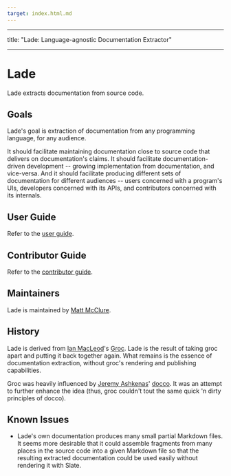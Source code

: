 ```yaml
---
target: index.html.md
---
```

---
title: "Lade: Language-agnostic Documentation Extractor"

---
# Lade

Lade extracts documentation from source code.

## Goals

Lade's goal is extraction of documentation from any programming
language, for any audience.

It should facilitate maintaining documentation close to source code
that delivers on documentation's claims. It should facilitate
documentation-driven development -- growing implementation from
documentation, and vice-versa. And it should facilitate producing
different sets of documentation for different audiences -- users
concerned with a program's UIs, developers concerned with its APIs,
and contributors concerned with its internals.

## User Guide

Refer to the [user guide](./user/).

## Contributor Guide

Refer to the [contributor guide](./contributor/).

## Maintainers

Lade is maintained by [Matt McClure](http://matthewlmcclure.com/).

## History

Lade is derived from [Ian MacLeod](https://github.com/nevir)'s
[Groc](https://github.com/nevir/groc). Lade is the result of taking
groc apart and putting it back together again. What remains is the
essence of documentation extraction, without groc's rendering and
publishing capabilities.

Groc was heavily influenced by
[Jeremy Ashkenas](https://github.com/jashkenas)'
[docco](http://jashkenas.github.com/docco/). It was an attempt to
further enhance the idea (thus, groc couldn't tout the same quick 'n
dirty principles of docco).

## Known Issues

* Lade's own documentation produces many small partial Markdown
  files. It seems more desirable that it could assemble fragments from
  many places in the source code into a given Markdown file so that
  the resulting extracted documentation could be used easily without
  rendering it with Slate.
